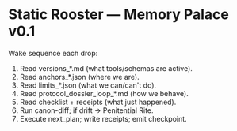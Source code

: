 # Static Rooster — Memory Palace v0.1
Wake sequence each drop:
1) Read versions_*.md (what tools/schemas are active).
2) Read anchors_*.json (where we are).
3) Read limits_*.json (what we can/can't do).
4) Read protocol_dossier_loop_*.md (how we behave).
5) Read checklist + receipts (what just happened).
6) Run canon-diff; if drift → Penitential Rite.
7) Execute next_plan; write receipts; emit checkpoint.
